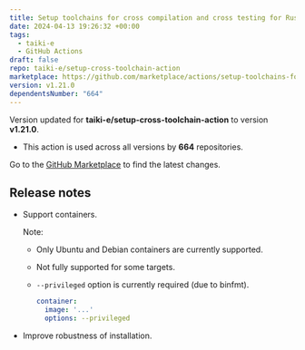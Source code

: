 ```yaml
---
title: Setup toolchains for cross compilation and cross testing for Rust
date: 2024-04-13 19:26:32 +00:00
tags:
  - taiki-e
  - GitHub Actions
draft: false
repo: taiki-e/setup-cross-toolchain-action
marketplace: https://github.com/marketplace/actions/setup-toolchains-for-cross-compilation-and-cross-testing-for-rust
version: v1.21.0
dependentsNumber: "664"
---
```



Version updated for **taiki-e/setup-cross-toolchain-action** to version **v1.21.0**.
- This action is used across all versions by **664** repositories.

Go to the [GitHub Marketplace](https://github.com/marketplace/actions/setup-toolchains-for-cross-compilation-and-cross-testing-for-rust) to find the latest changes.

## Release notes

- Support containers.

  Note:
  - Only Ubuntu and Debian containers are currently supported.
  - Not fully supported for some targets.
  - `--privileged` option is currently required (due to binfmt).

    ```yaml
    container:
      image: '...'
      options: --privileged
    ```

- Improve robustness of installation.

